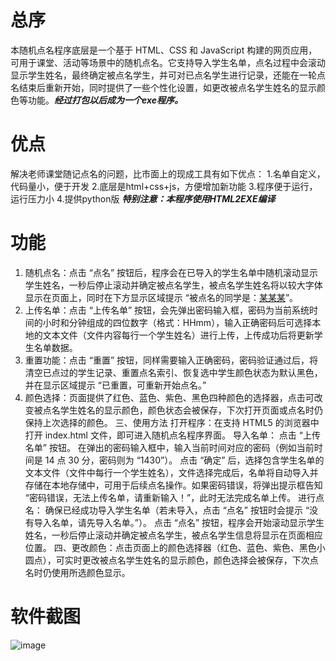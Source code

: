 # 总序
本随机点名程序底层是一个基于 HTML、CSS 和 JavaScript 构建的网页应用，可用于课堂、活动等场景中的随机点名。它支持导入学生名单，点名过程中会滚动显示学生姓名，最终确定被点名学生，并可对已点名学生进行记录，还能在一轮点名结束后重新开始，同时提供了一些个性化设置，如更改被点名学生姓名的显示颜色等功能。_**经过打包以后成为一个exe程序。**_
# 优点
解决老师课堂随记点名的问题，比市面上的现成工具有如下优点： 1.名单自定义，代码量小，便于开发 2.底层是html+css+js，方便增加新功能 3.程序便于运行，运行压力小 4.提供python版 _**特别注意：本程序使用HTML2EXE编译**_
# 功能
1. 随机点名：点击 “点名” 按钮后，程序会在已导入的学生名单中随机滚动显示学生姓名，一秒后停止滚动并确定被点名学生，被点名学生姓名将以较大字体显示在页面上，同时在下方显示区域提示 “被点名的同学是：<ins>某某某</ins>”。
2. 上传名单：点击 “上传名单” 按钮，会先弹出密码输入框，密码为当前系统时间的小时和分钟组成的四位数字（格式：HHmm），输入正确密码后可选择本地的文本文件（文件内容每行一个学生姓名）进行上传，上传成功后将更新学生名单数据。
3. 重置功能：点击 “重置” 按钮，同样需要输入正确密码，密码验证通过后，将清空已点过的学生记录、重置点名索引、恢复选中学生颜色状态为默认黑色，并在显示区域提示 “已重置，可重新开始点名。”
4. 颜色选择：页面提供了红色、蓝色、紫色、黑色四种颜色的选择器，点击可改变被点名学生姓名的显示颜色，颜色状态会被保存，下次打开页面或点名时仍保持上次选择的颜色。
三、使用方法
打开程序：在支持 HTML5 的浏览器中打开 index.html 文件，即可进入随机点名程序界面。
导入名单：
点击 “上传名单” 按钮。
在弹出的密码输入框中，输入当前时间对应的密码（例如当前时间是 14 点 30 分，密码则为 “1430”）。
点击 “确定” 后，选择包含学生名单的文本文件（文件中每行一个学生姓名），文件选择完成后，名单将自动导入并存储在本地存储中，可用于后续点名操作。如果密码错误，将弹出提示框告知 “密码错误，无法上传名单，请重新输入！”，此时无法完成名单上传。
进行点名：
确保已经成功导入学生名单（若未导入，点击 “点名” 按钮时会提示 “没有导入名单，请先导入名单。”）。
点击 “点名” 按钮，程序会开始滚动显示学生姓名，一秒后停止滚动并确定被点名学生，被点名学生信息将显示在页面相应位置。
四、更改颜色：点击页面上的颜色选择器（红色、蓝色、紫色、黑色小圆点），可实时更改被点名学生姓名的显示颜色，颜色选择会被保存，下次点名时仍使用所选颜色显示。
# 软件截图
![image](https://github.com/user-attachments/assets/c72b2a90-eeb6-4d32-841e-cbfca89c7cf6)





